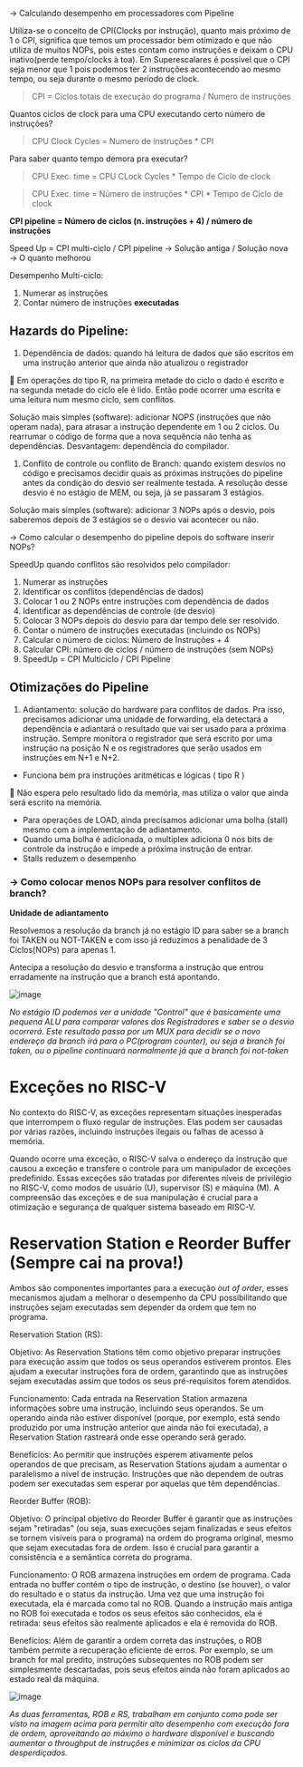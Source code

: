 → Calculando desempenho em processadores com Pipeline

Utiliza-se o conceito de CPI(Clocks por instrução), quanto mais próximo de 1 o CPI, significa que temos um processador bem otimizado e que não utiliza de muitos NOPs, pois estes contam como instruções e deixam o CPU inativo(perde tempo/clocks à toa). Em Superescalares é possível que o CPI seja menor que 1 pois podemos ter 2 instruções acontecendo ao mesmo tempo, ou seja durante o mesmo período de clock.

> CPI = Ciclos totais de execução do programa / Numero de instruções 

Quantos ciclos de clock para uma CPU executando certo número de instruções?

> CPU Clock Cycles = Numero de instruções * CPI

Para saber quanto tempo demora pra executar?

> CPU Exec. time = CPU CLock Cycles * Tempo de Ciclo de clock

> CPU Exec. time = Número de instruções * CPI * Tempo de Ciclo de clock

**CPI pipeline = Número de ciclos (n. instruções + 4) / número de instruções** 

Speed Up = CPI multi-ciclo / CPI pipeline → Solução antiga / Solução nova → O quanto melhorou 

Desempenho Multi-ciclo:

1. Numerar as instruções
2. Contar número de instruções **executadas** 



## **Hazards do Pipeline:**



1. Dependência de dados: quando há leitura de dados que são escritos em uma instrução anterior que ainda não atualizou o registrador

<aside>
📃 Em operações do tipo R, na primeira metade do ciclo o dado é escrito e na segunda metade do ciclo ele é lido. Então pode ocorrer uma escrita e uma leitura num mesmo ciclo, sem conflitos.

</aside>

Solução mais simples (software): adicionar NOPS (instruções que não operam nada), para atrasar a instrução dependente em 1 ou 2 ciclos. Ou rearrumar o código de forma que a nova sequência não tenha as dependências. Desvantagem: dependência do compilador.

1. Conflito de controle ou conflito de Branch: quando existem desvios no código e precisamos decidir quais as próximas instruções do pipeline antes da condição do desvio ser realmente testada. A resolução desse desvio é no estágio de MEM, ou seja, já se passaram 3 estágios. 

Solução mais simples (software): adicionar 3 NOPs após o desvio, pois saberemos depois de 3 estágios se o desvio vai acontecer ou não.

→ Como calcular o desempenho do pipeline depois do software inserir NOPs?

SpeedUp quando conflitos são resolvidos pelo compilador:

1. Numerar as instruções
2. Identificar os conflitos (dependências de dados)
3. Colocar 1 ou 2 NOPs entre instruções com dependência de dados
4. Identificar as dependências de controle (de desvio)
5. Colocar 3 NOPs depois do desvio para dar tempo dele ser resolvido. 
6. Contar o número de instruções executadas (incluindo os NOPs) 
7. Calcular o número de ciclos: Número de Instruções + 4
8. Calcular CPI: número de ciclos / número de instruções (sem NOPs)
9. SpeedUp = CPI Multiciclo / CPI Pipeline

## **Otimizações do Pipeline**

1. Adiantamento: solução do hardware para conflitos de dados. Pra isso, precisamos adicionar uma unidade de forwarding, ela detectará a dependência e adiantará o resultado que vai ser usado para a próxima instrução. Sempre monitora o registrador que será escrito por uma instrução na posição N e os registradores que serão usados em instruções em N+1 e N+2. 
- Funciona bem pra instruções aritméticas e lógicas ( tipo R )

<aside>
📃 Não espera pelo resultado lido da memória, mas utiliza o valor que ainda será escrito na memória.

</aside>

- Para operações de LOAD, ainda precisamos adicionar uma bolha (stall) mesmo com a implementação de adiantamento.
- Quando uma bolha é adicionada, o multiplex adiciona 0 nos bits de controle da instrução e impede a próxima instrução de entrar.
- Stalls reduzem o desempenho

### → Como colocar menos NOPs para resolver conflitos de branch?

**Unidade de adiantamento**

Resolvemos a resolução da branch já no estágio ID para saber se a branch foi TAKEN ou NOT-TAKEN e com isso já reduzimos a penalidade de 3 Ciclos(NOPs) para apenas 1.

Antecipa a resolução do desvio e transforma a instrução que entrou erradamente na instrução que a branch está apontando. 

![image](https://user-images.githubusercontent.com/118495219/222492296-7e6ec564-1970-4060-bca3-7da3143a2e24.png)

*No estágio ID podemos ver a unidade "Control" que é basicamente uma pequena ALU para comparar valores dos Registradores e saber se o desvio ocorrerá. Este resultado passa por um MUX para decidir se o novo endereço da branch irá para o PC(program counter), ou seja a branch foi taken, ou o pipeline continuará normalmente já que a branch foi not-taken*


#  Exceções no RISC-V 

No contexto do RISC-V, as exceções representam situações inesperadas que interrompem o fluxo regular de instruções. Elas podem ser causadas por várias razões, incluindo instruções ilegais ou falhas de acesso à memória. 

Quando ocorre uma exceção, o RISC-V salva o endereço da instrução que causou a exceção e transfere o controle para um manipulador de exceções predefinido. Essas exceções são tratadas por diferentes níveis de privilégio no RISC-V, como modos de usuário (U), supervisor (S) e máquina (M). A compreensão das exceções e de sua manipulação é crucial para a otimização e segurança de qualquer sistema baseado em RISC-V.

# Reservation Station e Reorder Buffer (Sempre cai na prova!)

Ambos são componentes importantes para a execução _out of order_, esses mecanismos ajudam a melhorar o desempenho da CPU possibilitando que instruções sejam executadas sem depender da ordem que tem no programa.

Reservation Station (RS):

Objetivo: As Reservation Stations têm como objetivo preparar instruções para execução assim que todos os seus operandos estiverem prontos. Eles ajudam a executar instruções fora de ordem, garantindo que as instruções sejam executadas assim que todos os seus pré-requisitos forem atendidos.

Funcionamento: Cada entrada na Reservation Station armazena informações sobre uma instrução, incluindo seus operandos. Se um operando ainda não estiver disponível (porque, por exemplo, está sendo produzido por uma instrução anterior que ainda não foi executada), a Reservation Station rastreará onde esse operando será gerado.

Benefícios: Ao permitir que instruções esperem ativamente pelos operandos de que precisam, as Reservation Stations ajudam a aumentar o paralelismo a nível de instrução. Instruções que não dependem de outras podem ser executadas sem esperar por aquelas que têm dependências.
    
Reorder Buffer (ROB):

Objetivo: O principal objetivo do Reorder Buffer é garantir que as instruções sejam "retiradas" (ou seja, suas execuções sejam finalizadas e seus efeitos se tornem visíveis para o programa) na ordem do programa original, mesmo que sejam executadas fora de ordem. Isso é crucial para garantir a consistência e a semântica correta do programa.

Funcionamento: O ROB armazena instruções em ordem de programa. Cada entrada no buffer contém o tipo de instrução, o destino (se houver), o valor do resultado e o status da instrução. Uma vez que uma instrução foi executada, ela é marcada como tal no ROB. Quando a instrução mais antiga no ROB foi executada e todos os seus efeitos são conhecidos, ela é retirada: seus efeitos são realmente aplicados e ela é removida do ROB.

Benefícios: Além de garantir a ordem correta das instruções, o ROB também permite a recuperação eficiente de erros. Por exemplo, se um branch for mal predito, instruções subsequentes no ROB podem ser simplesmente descartadas, pois seus efeitos ainda não foram aplicados ao estado real da máquina.

![image](https://github.com/pedrocgr/Infraestrutura_Hardware/assets/118495219/daf81317-2c28-436a-a6c5-bc94aa91bde1)

*As duas ferramentas, ROB e RS, trabalham em conjunto como pode ser visto na imagem acima para permitir alto desempenho com execução fora de ordem, aproveitando ao máximo o hardware disponível e buscando aumentar o _throughput_ de instruções e minimizar os ciclos da CPU desperdiçados.*
